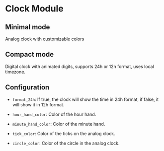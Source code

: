 # Clock Module

## Minimal mode

Analog clock with customizable colors

## Compact mode

Digital clock with animated digits, supports 24h or 12h format, uses local timezone.

## Configuration

- `format_24h`: If true, the clock will show the time in 24h format, if false, it will show it in 12h format.

- `hour_hand_color`: Color of the hour hand.

- `minute_hand_color`: Color of the minute hand.

- `tick_color`: Color of the ticks on the analog clock.

- `circle_color`: Color of the circle in the analog clock.
